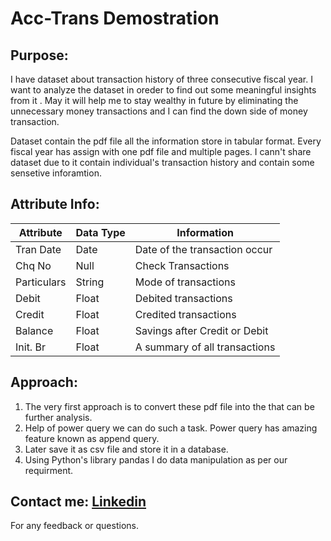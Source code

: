 # Acc-Trans Demostration
## Purpose:
I have dataset about transaction history of three consecutive fiscal year. I want to analyze the dataset in oreder to find out some meaningful insights from it . May it will help me to stay wealthy in future by eliminating the unnecessary money transactions and I can find the down side of money transaction.

Dataset contain the pdf file all the information store in tabular format. Every fiscal year has assign with one pdf file and multiple pages. 
I cann't share dataset due to it contain individual's transaction history and contain some sensetive inforamtion.

## Attribute Info:
| Attribute     | Data Type | Information                      |
|---------------|-----------|----------------------------------|
| Tran Date     | Date      | Date of the transaction occur    |
| Chq No        | Null      | Check Transactions               |
| Particulars   | String    | Mode of transactions             |
| Debit         | Float     | Debited transactions             |
| Credit        | Float     | Credited transactions            |
| Balance       | Float     | Savings after Credit or Debit    |
| Init. Br      | Float     | A summary of all transactions    |


## Approach:
1. The very first approach is to convert these pdf file into the that can be further analysis.
2. Help of power query we can do such a task. Power query has amazing feature known as append query.
3. Later save it as csv file and store it in a database.
4. Using Python's library pandas I do data manipulation as per our requirment.

## Contact me: [Linkedin](https://www.linkedin.com/in/sjpradhan)

For any feedback or questions.
